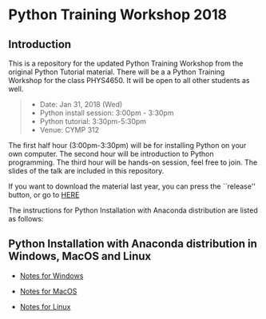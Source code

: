 # Python Training Workshop 2018

## Introduction
This is a repository for the updated Python Training Workshop from the original Python Tutorial material.
There will be a a Python Training Workshop for the class PHYS4650. It will be open to all other students as well.

> * Date: Jan 31, 2018 (Wed)
> * Python install session: 3:00pm - 3:30pm
> * Python tutorial: 3:30pm-5:30pm
> * Venue: CYMP 312

The first half hour (3:00pm-3:30pm) will be for installing Python on your own computer.
The second hour will be introduction to Python programming.
The third hour will be hands-on session, feel free to join.
The slides of the talk are included in this repository.

If you want to download the material last year, you can press the ``release'' button, or go to
[HERE](https://github.com/ryan-leung/PHYS4650_Python_Tutorial/tree/Feb2017)

The instructions for Python Installation with Anaconda distribution are listed as follows:

## Python Installation with Anaconda distribution in Windows, MacOS and Linux

* [Notes for Windows](./installing-on-windows.md)

* [Notes for MacOS](./installing-on-macos.md)

* [Notes for Linux](./installing-on-linux.md)
